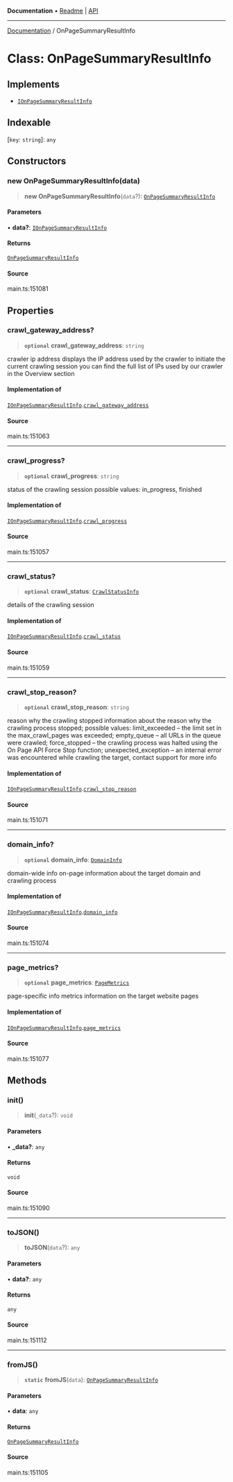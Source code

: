 **Documentation** • [Readme](../README.md) \| [API](../globals.md)

***

[Documentation](../README.md) / OnPageSummaryResultInfo

# Class: OnPageSummaryResultInfo

## Implements

- [`IOnPageSummaryResultInfo`](../interfaces/IOnPageSummaryResultInfo.md)

## Indexable

 \[`key`: `string`\]: `any`

## Constructors

### new OnPageSummaryResultInfo(data)

> **new OnPageSummaryResultInfo**(`data`?): [`OnPageSummaryResultInfo`](OnPageSummaryResultInfo.md)

#### Parameters

• **data?**: [`IOnPageSummaryResultInfo`](../interfaces/IOnPageSummaryResultInfo.md)

#### Returns

[`OnPageSummaryResultInfo`](OnPageSummaryResultInfo.md)

#### Source

main.ts:151081

## Properties

### crawl\_gateway\_address?

> **`optional`** **crawl\_gateway\_address**: `string`

crawler ip address
displays the IP address used by the crawler to initiate the current crawling session
you can find the full list of IPs used by our crawler in the Overview section

#### Implementation of

[`IOnPageSummaryResultInfo`](../interfaces/IOnPageSummaryResultInfo.md).[`crawl_gateway_address`](../interfaces/IOnPageSummaryResultInfo.md#crawl_gateway_address)

#### Source

main.ts:151063

***

### crawl\_progress?

> **`optional`** **crawl\_progress**: `string`

status of the crawling session
possible values: in_progress, finished

#### Implementation of

[`IOnPageSummaryResultInfo`](../interfaces/IOnPageSummaryResultInfo.md).[`crawl_progress`](../interfaces/IOnPageSummaryResultInfo.md#crawl_progress)

#### Source

main.ts:151057

***

### crawl\_status?

> **`optional`** **crawl\_status**: [`CrawlStatusInfo`](CrawlStatusInfo.md)

details of the crawling session

#### Implementation of

[`IOnPageSummaryResultInfo`](../interfaces/IOnPageSummaryResultInfo.md).[`crawl_status`](../interfaces/IOnPageSummaryResultInfo.md#crawl_status)

#### Source

main.ts:151059

***

### crawl\_stop\_reason?

> **`optional`** **crawl\_stop\_reason**: `string`

reason why the crawling stopped
information about the reason why the crawling process stopped;
possible values:
limit_exceeded – the limit set in the max_crawl_pages was exceeded;
empty_queue – all URLs in the queue were crawled;
force_stopped – the crawling process was halted using the On Page API Force Stop function;
unexpected_exception – an internal error was encountered while crawling the target, contact support for more info

#### Implementation of

[`IOnPageSummaryResultInfo`](../interfaces/IOnPageSummaryResultInfo.md).[`crawl_stop_reason`](../interfaces/IOnPageSummaryResultInfo.md#crawl_stop_reason)

#### Source

main.ts:151071

***

### domain\_info?

> **`optional`** **domain\_info**: [`DomainInfo`](DomainInfo.md)

domain-wide info
on-page information about the target domain and crawling process

#### Implementation of

[`IOnPageSummaryResultInfo`](../interfaces/IOnPageSummaryResultInfo.md).[`domain_info`](../interfaces/IOnPageSummaryResultInfo.md#domain_info)

#### Source

main.ts:151074

***

### page\_metrics?

> **`optional`** **page\_metrics**: [`PageMetrics`](PageMetrics.md)

page-specific info
metrics information on the target website pages

#### Implementation of

[`IOnPageSummaryResultInfo`](../interfaces/IOnPageSummaryResultInfo.md).[`page_metrics`](../interfaces/IOnPageSummaryResultInfo.md#page_metrics)

#### Source

main.ts:151077

## Methods

### init()

> **init**(`_data`?): `void`

#### Parameters

• **\_data?**: `any`

#### Returns

`void`

#### Source

main.ts:151090

***

### toJSON()

> **toJSON**(`data`?): `any`

#### Parameters

• **data?**: `any`

#### Returns

`any`

#### Source

main.ts:151112

***

### fromJS()

> **`static`** **fromJS**(`data`): [`OnPageSummaryResultInfo`](OnPageSummaryResultInfo.md)

#### Parameters

• **data**: `any`

#### Returns

[`OnPageSummaryResultInfo`](OnPageSummaryResultInfo.md)

#### Source

main.ts:151105
